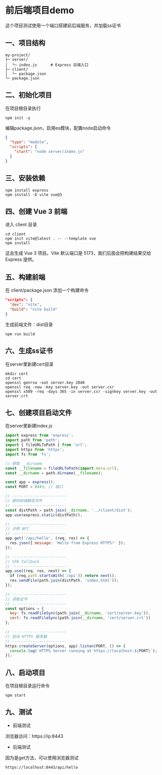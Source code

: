 # 前后端项目demo

这个项目测试使用一个端口搭建前后端服务，并加载ss证书

## 一、项目结构

```
my-project/
├─ server/
│  └─ index.js      # Express 后端入口
├─ client/
│  └─ package.json
└─ package.json
```

## 二、初始化项目

在项目根目录执行

```shell
npm init -y
```

编辑package.json，启用es模块，配置node启动命令

```json
{
  "type": "module",
  "scripts": {
    "start": "node server/index.js"
  }
}
```

## 三、安装依赖

```shell
npm install express
npm install -D vite vue@3
```

## 四、创建 Vue 3 前端

进入 client 目录

```shell
cd client
npm init vite@latest . -- --template vue
npm install
```

这会生成 Vue 3 项目。Vite 默认端口是 5173，我们后面会把构建结果交给 Express 提供。

## 五、构建前端

在 client/package.json 添加一个构建命令

```json
"scripts": {
  "dev": "vite",
  "build": "vite build"
}
```

生成前端文件：dist目录

```shell
npm run build
```

## 六、生成ss证书

在server里新建cert目录

```shell
mkdir cert
cd cert
openssl genrsa -out server.key 2048
openssl req -new -key server.key -out server.csr
openssl x509 -req -days 365 -in server.csr -signkey server.key -out server.crt
```

## 七、创建项目启动文件

在server里新建index.js

```js
import express from 'express';
import path from 'path';
import { fileURLToPath } from 'url';
import https from 'https';
import fs from 'fs';

// 获取 __dirname
const __filename = fileURLToPath(import.meta.url);
const __dirname = path.dirname(__filename);

const app = express();
const PORT = 8443; // 端口

// ------------------------
// 提供前端静态文件
// ------------------------
const distPath = path.join(__dirname, '../client/dist');
app.use(express.static(distPath));

// ------------------------
// 示例 API
// ------------------------
app.get('/api/hello', (req, res) => {
  res.json({ message: 'Hello from Express HTTPS!' });
});

// ------------------------
// SPA fallback
// ------------------------
app.use((req, res, next) => {
  if (req.path.startsWith('/api')) return next();
  res.sendFile(path.join(distPath, 'index.html'));
});

// ------------------------
// 读取证书
// ------------------------
const options = {
  key: fs.readFileSync(path.join(__dirname, 'cert/server.key')),
  cert: fs.readFileSync(path.join(__dirname, 'cert/server.crt'))
};

// ------------------------
// 启动 HTTPS 服务器
// ------------------------
https.createServer(options, app).listen(PORT, () => {
  console.log(`HTTPS Server running at https://localhost:${PORT}`);
});
```

## 八、启动项目

在项目根目录运行命令

```shell
npm start
```

## 九、测试

- 前端测试

浏览器访问：https://ip:8443

- 后端测试

因为是get方法，可以使用浏览器测试

```
https://localhost:8443/api/hello
```

